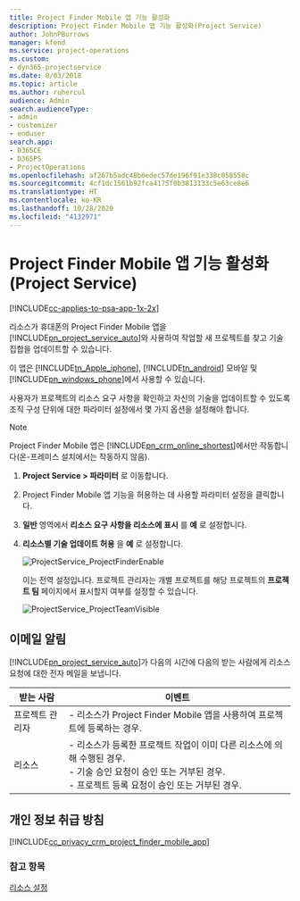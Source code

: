 ```yaml
---
title: Project Finder Mobile 앱 기능 활성화
description: Project Finder Mobile 앱 기능 활성화(Project Service)
author: JohnPBurrows
manager: kfend
ms.service: project-operations
ms.custom:
- dyn365-projectservice
ms.date: 8/03/2018
ms.topic: article
ms.author: ruhercul
audience: Admin
search.audienceType:
- admin
- customizer
- enduser
search.app:
- D365CE
- D365PS
- ProjectOperations
ms.openlocfilehash: af267b5adc48b6edec57de196f91e338c058558c
ms.sourcegitcommit: 4cf1dc1561b92fca4175f0b3813133c5e63ce8e6
ms.translationtype: HT
ms.contentlocale: ko-KR
ms.lasthandoff: 10/28/2020
ms.locfileid: "4132971"
---
```

# <a name="enable-project-finder-mobile-app-features-project-service"></a>Project Finder Mobile 앱 기능 활성화(Project Service)

[!INCLUDE[cc-applies-to-psa-app-1x-2x](../includes/cc-applies-to-psa-app-1x-2x.md)]

리소스가 휴대폰의 Project Finder Mobile 앱을 [!INCLUDE[pn_project_service_auto](../includes/pn-project-service-auto.md)]와 사용하여 작업할 새 프로젝트를 찾고 기술 집합을 업데이트할 수 있습니다.  
  
 이 앱은 [!INCLUDE[tn_Apple_iphone](../includes/tn-apple-iphone.md)], [!INCLUDE[tn_android](../includes/tn-android.md)] 모바일 및 [!INCLUDE[pn_windows_phone](../includes/pn-windows-phone.md)]에서 사용할 수 있습니다.  
  
 사용자가 프로젝트의 리소스 요구 사항을 확인하고 자신의 기술을 업데이트할 수 있도록 조직 구성 단위에 대한 파라미터 설정에서 몇 가지 옵션을 설정해야 합니다.  
  
> [!NOTE]
>  Project Finder Mobile 앱은 [!INCLUDE[pn_crm_online_shortest](../includes/pn-crm-online-shortest.md)]에서만 작동합니다(온-프레미스 설치에서는 작동하지 않음).  
  
1. **Project Service > 파라미터** 로 이동합니다.  
  
2. Project Finder Mobile 앱 기능을 허용하는 데 사용할 파라미터 설정을 클릭합니다.  
  
3. **일반** 영역에서 **리소스 요구 사항을 리소스에 표시** 를 **예** 로 설정합니다.  
  
4. **리소스별 기술 업데이트 허용** 을 **예** 로 설정합니다.  
  
   ![ProjectService_ProjectFinderEnable](../psa/media/project-service-project-finder-enable.png "ProjectService_ProjectFinderEnable")  
  
   이는 전역 설정입니다. 프로젝트 관리자는 개별 프로젝트를 해당 프로젝트의 **프로젝트 팀** 페이지에서 표시할지 여부를 설정할 수 있습니다.  
  
   ![ProjectService_ProjectTeamVisible](../psa/media/project-service-project-team-visible.png "ProjectService_ProjectTeamVisible")  
  
## <a name="email-notifications"></a>이메일 알림  
 [!INCLUDE[pn_project_service_auto](../includes/pn-project-service-auto.md)]가 다음의 시간에 다음의 받는 사람에게 리소스 요청에 대한 전자 메일을 보냅니다.  
  
|받는 사람|이벤트|  
|---------------|-----------|  
|프로젝트 관리자|- 리소스가 Project Finder Mobile 앱을 사용하여 프로젝트에 등록하는 경우.|  
|리소스|- 리소스가 등록한 프로젝트 작업이 이미 다른 리소스에 의해 수행된 경우.<br />- 기술 승인 요청이 승인 또는 거부된 경우.<br />- 프로젝트 등록 요청이 승인 또는 거부된 경우.|  
  
## <a name="privacy-notice"></a>개인 정보 취급 방침  
 [!INCLUDE[cc_privacy_crm_project_finder_mobile_app](../includes/cc-privacy-crm-project-finder-mobile-app.md)]  
  
### <a name="see-also"></a>참고 항목  
 [리소스 설정](../psa/set-up-resources.md)
